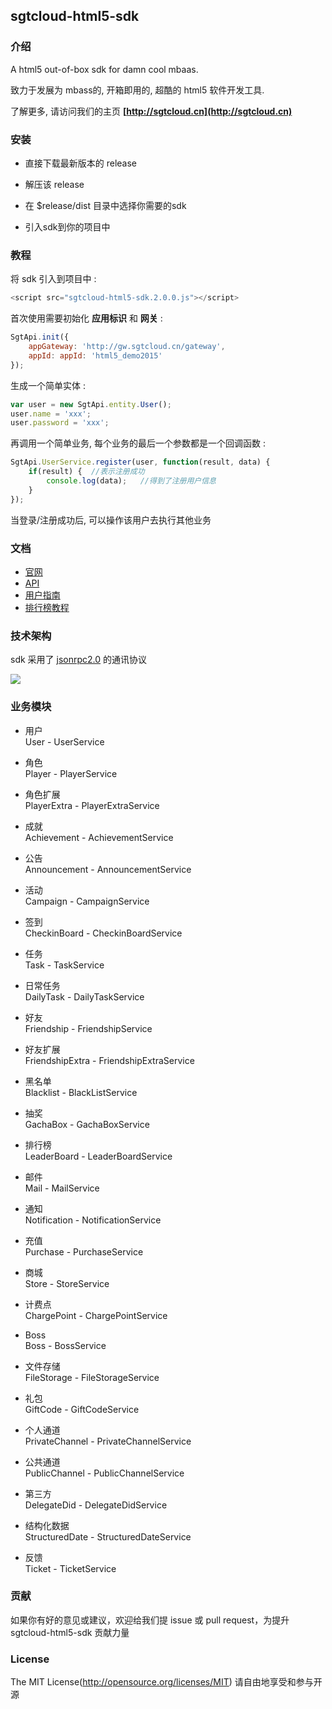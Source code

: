 ## sgtcloud-html5-sdk

### 介绍

A html5 out-of-box sdk for damn cool mbaas.

致力于发展为 mbass的, 开箱即用的, 超酷的 html5 软件开发工具.

了解更多, 请访问我们的主页 **[http://sgtcloud.cn](http://sgtcloud.cn)**

### 安装

* 直接下载最新版本的 release

* 解压该 release

* 在 $release/dist 目录中选择你需要的sdk

* 引入sdk到你的项目中

### 教程

将 sdk 引入到项目中 :

```javascript
<script src="sgtcloud-html5-sdk.2.0.0.js"></script>
```

首次使用需要初始化 **应用标识** 和 **网关** :

```javascript
SgtApi.init({
    appGateway: 'http://gw.sgtcloud.cn/gateway',
    appId: appId: 'html5_demo2015'
});
```

生成一个简单实体 :

```javascript
var user = new SgtApi.entity.User();
user.name = 'xxx';
user.password = 'xxx';
```

再调用一个简单业务, 每个业务的最后一个参数都是一个回调函数 :

```javascript
SgtApi.UserService.register(user, function(result, data) {
    if(result) {  //表示注册成功
        console.log(data);   //得到了注册用户信息
    }
});
```

当登录/注册成功后, 可以操作该用户去执行其他业务

### 文档

* [官网](http://sgtcloud.cn)
* [API]() 
* [用户指南](http://sgtcloud.gitbooks.io/sgtcloud-html5-sdk/content/) 
* [排行榜教程](http://sgtcloud.cn/tutorials/) 

### 技术架构

sdk 采用了 [jsonrpc2.0](http://www.jsonrpc.org/) 的通讯协议

![](http://blog.espol.edu.ec/taws/files/2009/01/jrj2.jpg)

### 业务模块

* 用户  
User - UserService

* 角色  
Player - PlayerService

* 角色扩展  
PlayerExtra - PlayerExtraService

* 成就  
Achievement - AchievementService

* 公告  
Announcement - AnnouncementService

* 活动  
Campaign - CampaignService

* 签到  
CheckinBoard - CheckinBoardService
 
* 任务  
Task -  TaskService

* 日常任务  
DailyTask - DailyTaskService

* 好友  
Friendship - FriendshipService

* 好友扩展  
FriendshipExtra - FriendshipExtraService

* 黑名单  
Blacklist - BlackListService

* 抽奖  
GachaBox - GachaBoxService

* 排行榜  
LeaderBoard - LeaderBoardService

* 邮件  
Mail - MailService

* 通知  
Notification - NotificationService

* 充值  
Purchase - PurchaseService

* 商城  
Store - StoreService

* 计费点  
ChargePoint - ChargePointService

* Boss  
Boss - BossService

* 文件存储  
FileStorage - FileStorageService

* 礼包  
GiftCode - GiftCodeService

* 个人通道  
PrivateChannel - PrivateChannelService

* 公共通道  
PublicChannel - PublicChannelService

* 第三方  
DelegateDid - DelegateDidService

* 结构化数据  
StructuredDate - StructuredDateService

* 反馈  
Ticket - TicketService

### 贡献

如果你有好的意见或建议，欢迎给我们提 issue 或 pull request，为提升 sgtcloud-html5-sdk 贡献力量

### License
    
The MIT License(http://opensource.org/licenses/MIT) 请自由地享受和参与开源

